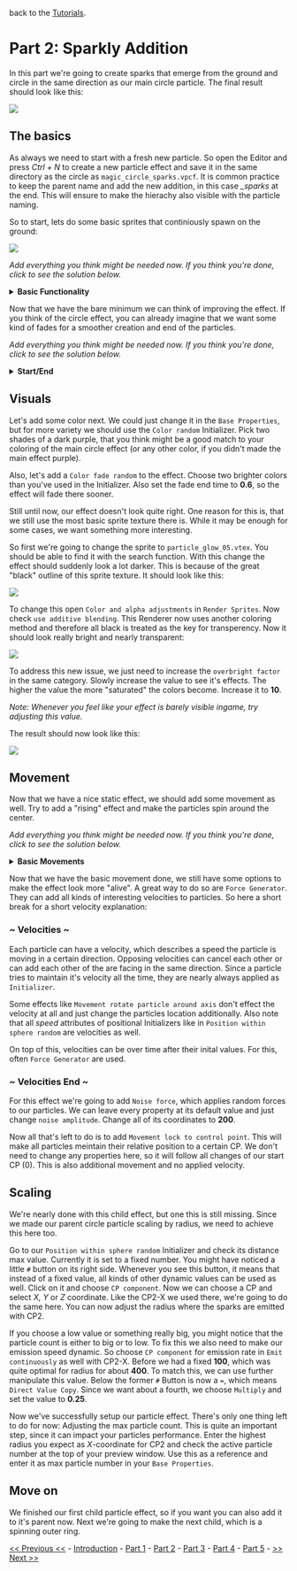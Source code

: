back to the [Tutorials](../../Tutorials.md).

# Part 2: Sparkly Addition

In this part we're going to create sparks that emerge from the ground and circle in the same direction as our main circle particle. The final result should look like this:

![](https://i.imgur.com/Rkp1tXO.gif)

## The basics

As always we need to start with a fresh new particle. So open the Editor and press *Ctrl + N* to create a new particle effect and save it in the same directory as the circle as `magic_circle_sparks.vpcf`. It is common practice to keep the parent name and add the new addition, in this case *_sparks* at the end. This will ensure to make the hierachy also visible with the particle naming.

So to start, lets do some basic sprites that continiously spawn on the ground:

![](https://i.imgur.com/5MdkvaM.gif)

*Add everything you think might be needed now. If you think you're done, click to see the solution below.*

<details>
	<summary><b>Basic Functionality</b></summary>

- add an emitter: `Emit continously`.  Leave it at default properties for now.
- add a renderer: `Render sprites`. Leave it at default properties for now.
- add decay: `Lifespan decay`.
- spawn it: `Emit withing sphere random`. Leave `distance min` at **0** and set `distance max` to a higher value of your liking. In `distance bias` set the *Z*-coordinate to **0**, so the particles will all spawn at the same height.

</details>

Now that we have the bare minimum we can think of improving the effect. If you think of the circle effect, you can already imagine that we want some kind of fades for a smoother creation and end of the particles.

*Add everything you think might be needed now. If you think you're done, click to see the solution below.*

<details>
	<summary><b>Start/End</b></summary>

Let's add some fades first:
- `Alpha fade out simple` with default properties.
- `Alpha fade in simple` with a fade in time of **0.1** so it start smooth, but still more forceful.

Next we address the radius. For more variety we also should add:
- `Radius random` with something like **10-25**.

For fading it we use:
- `Radius scale` with an end time of **0.1** (matching the alpha fade). The scale should go from **0** to **2**.
- another `Radius scale` with a start time of **0.1** and an end time of **1**. It goes from **2** to **1**. Also we increase the scale bias to **0.8**.

Now the particles should start nearly instant, but still a bit smoother and slowly fade away after that.

</details>

## Visuals

Let's add some color next. We could just change it in the `Base Properties`, but for more variety we should use the `Color random` Initializer. Pick two shades of a dark purple, that you think might be a good match to your coloring of the main circle effect (or any other color, if you didn't made the main effect purple).

Also, let's add a `Color fade random` to the effect. Choose two brighter colors than you've used in the Initializer. Also set the fade end time to **0.6**, so the effect will fade there sooner.

Still until now, our effect doesn't look quite right. One reason for this is, that we still use the most basic sprite texture there is. While it may be enough for some cases, we want something more interesting.

So first we're going to change the sprite to `particle_glow_05.vtex`. You should be able to find it with the search function. With this change the effect should suddenly look a lot darker. This is because of the great "black" outline of this sprite texture. It should look like this: 

![](https://i.imgur.com/68ZtYKG.png)

To change this open `Color and alpha adjustments` in `Render Sprites`. Now check `use additive blending`. This Renderer now uses another coloring method and therefore all black is treated as the key for transperency. Now it should look really bright and nearly transparent:

![](https://i.imgur.com/MUfrmtA.png)

To address this new issue, we just need to increase the `overbright factor` in the same category. Slowly increase the value to see it's effects. The higher the value the more "saturated" the colors become. Increase it to **10**.

*Note: Whenever you feel like your effect is barely visible ingame, try adjusting this value.*

The result should now look like this:

![](https://i.imgur.com/hixB3aJ.png)

## Movement

Now that we have a nice static effect, we should add some movement as well. Try to add a "rising" effect and make the particles spin around the center.

*Add everything you think might be needed now. If you think you're done, click to see the solution below.*

<details>
	<summary><b>Basic Movements</b></summary>

You should have remembered, that for every particle movement `Movement basic` is needed. So let's add this Operator. To achieve a "rising" effect, we can simply enter a positive value for the *Z*-coordinate of `gravity`. Choose a value that isn't too high, something between **50-150**.

For the spinning, we can simply use `Movement rotate particle around axis`. We only need to change the rotation rate. Enter the same value as you've entered as rotation speed for the circle, so it matches it's rotation.

</details>

Now that we have the basic movement done, we still have some options to make the effect look more "alive". A great way to do so are `Force Generator`. They can add all kinds of interesting velocities to particles. So here a short break for a short velocity explanation:

### ~ Velocities ~

Each particle can have a velocity, which describes a speed the particle is moving in a certain direction. Opposing velocities can cancel each other or can add each other of the are facing in the same direction. Since a particle tries to maintain it's velocity all the time, they are nearly always applied as `Initializer`.

Some effects like `Movement rotate particle around axis` don't effect the velocity at all and just change the particles location additionally. Also note that all *speed* attributes of positional Initializers like in `Position within sphere random` are velocities as well.

On top of this, velocities can be over time after their inital values. For this, often `Force Generator` are used.

### ~ Velocities End ~

For this effect we're going to add `Noise force`, which applies random forces to our particles. We can leave every property at its default value and just change `noise amplitude`. Change all of its coordinates to **200**.

Now all that's left to do is to add `Movement lock to control point`. This will make all particles meintain their relative position to a certain CP. We don't need to change any properties here, so it will follow all changes of our start CP (0). This is also additional movement and no applied velocity.

## Scaling

We're nearly done with this child effect, but one this is still missing. Since we made our parent circle particle scaling by radius, we need to achieve this here too.

Go to our `Position within sphere random` Initializer and check its distance max value. Currently it is set to a fixed number. You might have noticed a little `#` button on its right side. Whenever you see this button, it means that instead of a fixed value, all kinds of other dynamic values can be used as well. Click on it and choose `CP component`. Now we can choose a CP and select *X, Y* or *Z* coordinate. Like the CP2-X we used there, we're going to do the same here. You can now adjust the radius where the sparks are emitted with CP2.

If you choose a low value or something really big, you might notice that the particle count is either to big or to low. To fix this we also need to make our emission speed dynamic. So choose `CP component` for emission rate in `Emit continuously` as well with CP2-X. Before we had a fixed **100**, which was quite optimal for radius for about **400**. To match this, we can use further manipulate this value. Below the former `#` Button is now a `=`, which means `Direct Value Copy`. Since we want about a fourth, we choose `Multiply` and set the value to **0.25**.

Now we've successfully setup our particle effect. There's only one thing left to do for now: Adjusting the max particle count. This is quite an important step, since it can impact your particles performance. Enter the highest radius you expect as *X*-coordinate for CP2 and check the active particle number at the top of your preview window. Use this as a reference and enter it as max particle number in your `Base Properties`.

## Move on

We finished our first child particle effect, so if you want you can also add it to it's parent now. Next we're going to make the next child, which is a spinning outer ring.

[<< Previous <<](./Part1.md) - [Introduction](./Introduction.md) - [Part 1](./Part1.md) - [Part 2](#) - [Part 3](./Part3.md) - [Part 4](./Part4.md) - [Part 5](./Part5.md) - [>> Next >>](./Part3.md)
